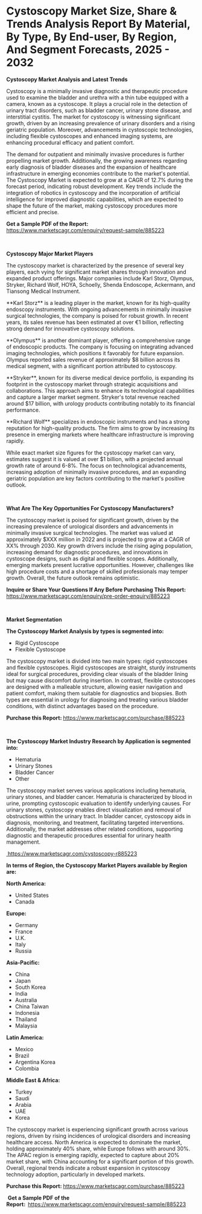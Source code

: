 <p><h1>Cystoscopy Market Size, Share & Trends Analysis Report By Material, By Type, By End-user, By Region, And Segment Forecasts, 2025 - 2032</h1></p><p><strong>Cystoscopy Market Analysis and Latest Trends</strong></p>
<p><p>Cystoscopy is a minimally invasive diagnostic and therapeutic procedure used to examine the bladder and urethra with a thin tube equipped with a camera, known as a cystoscope. It plays a crucial role in the detection of urinary tract disorders, such as bladder cancer, urinary stone disease, and interstitial cystitis. The market for cystoscopy is witnessing significant growth, driven by an increasing prevalence of urinary disorders and a rising geriatric population. Moreover, advancements in cystoscopic technologies, including flexible cystoscopes and enhanced imaging systems, are enhancing procedural efficacy and patient comfort.</p><p>The demand for outpatient and minimally invasive procedures is further propelling market growth. Additionally, the growing awareness regarding early diagnosis of bladder diseases and the expansion of healthcare infrastructure in emerging economies contribute to the market's potential. The Cystoscopy Market is expected to grow at a CAGR of 12.7% during the forecast period, indicating robust development. Key trends include the integration of robotics in cystoscopy and the incorporation of artificial intelligence for improved diagnostic capabilities, which are expected to shape the future of the market, making cystoscopy procedures more efficient and precise.</p></p>
<p><strong>Get a Sample PDF of the Report:&nbsp;</strong> <a href="https://www.marketscagr.com/enquiry/request-sample/885223?utm_campaign=3078&utm_medium=2&utm_source=Github&utm_content=ia&utm_term=13042025&utm_id=cystoscopy">https://www.marketscagr.com/enquiry/request-sample/885223</a></p>
<p>&nbsp;</p>
<p><strong>Cystoscopy Major Market Players</strong></p>
<p><p>The cystoscopy market is characterized by the presence of several key players, each vying for significant market shares through innovation and expanded product offerings. Major companies include Karl Storz, Olympus, Stryker, Richard Wolf, HOYA, Schoelly, Shenda Endoscope, Ackermann, and Tiansong Medical Instrument.</p><p>**Karl Storz** is a leading player in the market, known for its high-quality endoscopy instruments. With ongoing advancements in minimally invasive surgical technologies, the company is poised for robust growth. In recent years, its sales revenue has been estimated at over €1 billion, reflecting strong demand for innovative cystoscopy solutions.</p><p>**Olympus** is another dominant player, offering a comprehensive range of endoscopic products. The company is focusing on integrating advanced imaging technologies, which positions it favorably for future expansion. Olympus reported sales revenue of approximately $8 billion across its medical segment, with a significant portion attributed to cystoscopy.</p><p>**Stryker**, known for its diverse medical device portfolio, is expanding its footprint in the cystoscopy market through strategic acquisitions and collaborations. This approach aims to enhance its technological capabilities and capture a larger market segment. Stryker's total revenue reached around $17 billion, with urology products contributing notably to its financial performance.</p><p>**Richard Wolf** specializes in endoscopic instruments and has a strong reputation for high-quality products. The firm aims to grow by increasing its presence in emerging markets where healthcare infrastructure is improving rapidly.</p><p>While exact market size figures for the cystoscopy market can vary, estimates suggest it is valued at over $1 billion, with a projected annual growth rate of around 6-8%. The focus on technological advancements, increasing adoption of minimally invasive procedures, and an expanding geriatric population are key factors contributing to the market's positive outlook.</p></p>
<p>&nbsp;</p>
<p><strong>What Are The Key Opportunities For Cystoscopy Manufacturers?</strong></p>
<p><p>The cystoscopy market is poised for significant growth, driven by the increasing prevalence of urological disorders and advancements in minimally invasive surgical technologies. The market was valued at approximately $XXX million in 2022 and is projected to grow at a CAGR of XX% through 2030. Key growth drivers include the rising aging population, increasing demand for diagnostic procedures, and innovations in cystoscope designs, such as digital and flexible scopes. Additionally, emerging markets present lucrative opportunities. However, challenges like high procedure costs and a shortage of skilled professionals may temper growth. Overall, the future outlook remains optimistic.</p></p>
<p><strong>Inquire or Share Your Questions If Any Before Purchasing This Report:</strong> <a href="https://www.marketscagr.com/enquiry/pre-order-enquiry/885223?utm_campaign=3078&utm_medium=2&utm_source=Github&utm_content=ia&utm_term=13042025&utm_id=cystoscopy">https://www.marketscagr.com/enquiry/pre-order-enquiry/885223</a></p>
<p>&nbsp;</p>
<p><strong>Market Segmentation</strong></p>
<p><strong>The Cystoscopy Market Analysis by types is segmented into:</strong></p>
<p><ul><li>Rigid Cystoscope</li><li>Flexible Cystoscope</li></ul></p>
<p><p>The cystoscopy market is divided into two main types: rigid cystoscopes and flexible cystoscopes. Rigid cystoscopes are straight, sturdy instruments ideal for surgical procedures, providing clear visuals of the bladder lining but may cause discomfort during insertion. In contrast, flexible cystoscopes are designed with a malleable structure, allowing easier navigation and patient comfort, making them suitable for diagnostics and biopsies. Both types are essential in urology for diagnosing and treating various bladder conditions, with distinct advantages based on the procedure.</p></p>
<p><strong>Purchase this Report:&nbsp;</strong><a href="https://www.marketscagr.com/purchase/885223?utm_campaign=3078&utm_medium=2&utm_source=Github&utm_content=ia&utm_term=13042025&utm_id=cystoscopy">https://www.marketscagr.com/purchase/885223</a></p>
<p>&nbsp;</p>
<p><strong>The Cystoscopy Market Industry Research by Application is segmented into:</strong></p>
<p><ul><li>Hematuria</li><li>Urinary Stones</li><li>Bladder Cancer</li><li>Other</li></ul></p>
<p><p>The cystoscopy market serves various applications including hematuria, urinary stones, and bladder cancer. Hematuria is characterized by blood in urine, prompting cystoscopic evaluation to identify underlying causes. For urinary stones, cystoscopy enables direct visualization and removal of obstructions within the urinary tract. In bladder cancer, cystoscopy aids in diagnosis, monitoring, and treatment, facilitating targeted interventions. Additionally, the market addresses other related conditions, supporting diagnostic and therapeutic procedures essential for urinary health management.</p></p>
<p><a href="https://www.marketscagr.com/cystoscopy-r885223?utm_campaign=3078&utm_medium=2&utm_source=Github&utm_content=ia&utm_term=13042025&utm_id=cystoscopy">&nbsp;https://www.marketscagr.com/cystoscopy-r885223</a></p>
<p><strong>In terms of Region, the Cystoscopy Market Players available by Region are:</strong></p>
<p>
    <p> <strong> North America: </strong>
        <ul>
            <li>United States</li>
            <li>Canada</li>
        </ul>
        </p> 
    <p> <strong> Europe: </strong>
        <ul>
            <li>Germany</li>
            <li>France</li>
            <li>U.K.</li>
            <li>Italy</li>
            <li>Russia</li>
        </ul>
        </p> 
    <p> <strong> Asia-Pacific: </strong>
        <ul>
            <li>China</li>
            <li>Japan</li>
            <li>South Korea</li>
            <li>India</li>
            <li>Australia</li>
            <li>China Taiwan</li>
            <li>Indonesia</li>
            <li>Thailand</li>
            <li>Malaysia</li>
        </ul>
        </p> 
    <p> <strong> Latin America: </strong>
        <ul>
            <li>Mexico</li>
            <li>Brazil</li>
            <li>Argentina Korea</li>
            <li>Colombia</li>
        </ul>
        </p> 
    <p> <strong> Middle East & Africa: </strong>
        <ul>
            <li>Turkey</li>
            <li>Saudi</li>
            <li>Arabia</li>
            <li>UAE</li>
            <li>Korea</li>
        </ul>
    </p>
    </p>
<p><p>The cystoscopy market is experiencing significant growth across various regions, driven by rising incidences of urological disorders and increasing healthcare access. North America is expected to dominate the market, holding approximately 40% share, while Europe follows with around 30%. The APAC region is emerging rapidly, expected to capture about 20% market share, with China accounting for a significant portion of this growth. Overall, regional trends indicate a robust expansion in cystoscopy technology adoption, particularly in developed markets.</p></p>
<p><strong>Purchase this Report: </strong><a href="https://www.marketscagr.com/purchase/885223?utm_campaign=3078&utm_medium=2&utm_source=Github&utm_content=ia&utm_term=13042025&utm_id=cystoscopy">https://www.marketscagr.com/purchase/885223</a></p>
<p>&nbsp;<strong>Get a Sample PDF of the Report:&nbsp;&nbsp;</strong><a href="https://www.marketscagr.com/enquiry/request-sample/885223?utm_campaign=3078&utm_medium=2&utm_source=Github&utm_content=ia&utm_term=13042025&utm_id=cystoscopy">https://www.marketscagr.com/enquiry/request-sample/885223</a></p>
<p><strong></strong></p>
<p><p></p><p></p><p></p></p>